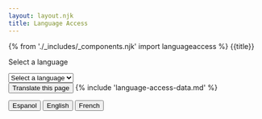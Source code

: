 ```yaml
---
layout: layout.njk
title: Language Access
---
```

{% from './_includes/_components.njk' import languageaccess %} 
{{title}}

<label class="nys-label pb-4 font-bold text-xl" for="languages">Select a language</label>
<div class="nys-combo-box border border-black w-max m-4 p-2 rounded-xl">
  <select class="usa-select" name="languages" id="languages">
    <option value>Select a language</option>
    <option value="english">English</option>
    <option value="french">French</option>
    <option value="spanish">Spanish</option>
    <option value="polish">Polish</option>
  </select>
  </div>  
  <button type="submit" class="bg-yellow-100 w-max border border-black p-2 m-4 rounded-xl font-bold"> Translate this page </button>
{% include 'language-access-data.md' %} 
<div class="h-48" data-purposelabel="a spacer for demo yo"> </div>


<button onclick="changeLang('es')">Espanol</button>
<button onclick="changeLang('en')">English</button>
<button onclick="changeLang('fr')">French</button>

<script>
    const changeLang = (languageCode) => {
       document.documentElement.setAttribute("lang", languageCode);
      };
</script>

